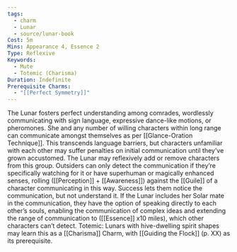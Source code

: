 ```yaml
---
tags:
  - charm
  - Lunar
  - source/lunar-book
Cost: 5m
Mins: Appearance 4, Essence 2
Type: Reflexive
Keywords:
  - Mute
  - Totemic (Charisma)
Duration: Indefinite
Prerequisite Charms:
  - "[[Perfect Symmetry]]"
---
```

The Lunar fosters perfect understanding among comrades, wordlessly communicating with sign language, expressive dance-like motions, or pheromones. She and any number of willing characters within long range can communicate amongst themselves as per [[Glance-Oration Technique]]. This transcends language barriers, but characters unfamiliar with each other may suffer penalties on initial communication until they’ve grown accustomed. The Lunar may reflexively add or remove characters from this group. Outsiders can only detect the communication if they’re specifically watching for it or have superhuman or magically enhanced senses, rolling ([[Perception]] + [[Awareness]]) against the [[Guile]] of a character communicating in this way. Success lets them notice the communication, but not understand it. If the Lunar includes her Solar mate in the communication, they have the option of speaking directly to each other’s souls, enabling the communication of complex ideas and extending the range of communication to ([[Essence]] x10 miles), which other characters can’t detect. Totemic: Lunars with hive-dwelling spirit shapes may learn this as a [[Charisma]] Charm, with [[Guiding the Flock]] (p. XX) as its prerequisite.